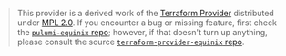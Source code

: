 > This provider is a derived work of the [Terraform Provider](https://github.com/equinix/terraform-provider-equinix)
> distributed under [MPL 2.0](https://www.mozilla.org/en-US/MPL/2.0/). If you encounter a bug or missing feature,
> first check the [`pulumi-equinix` repo](https://github.com/equinix/pulumi-equinix/issues); however, if that doesn't turn up anything,
> please consult the source [`terraform-provider-equinix` repo](https://github.com/equinix/terraform-provider-equinix/issues).
